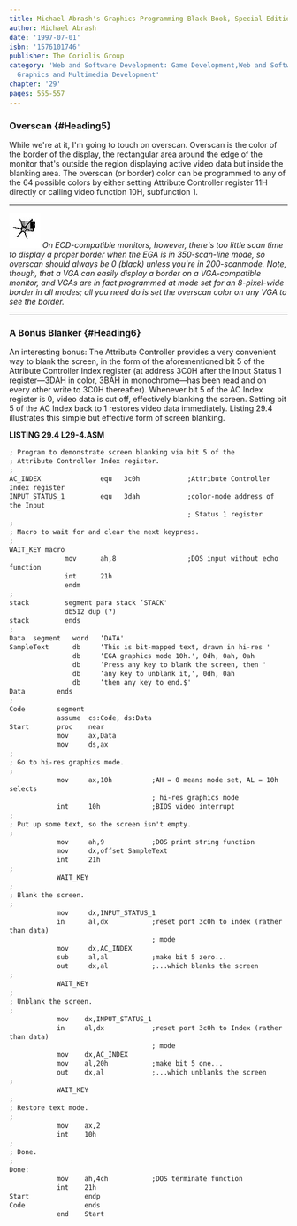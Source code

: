 ```yaml
---
title: Michael Abrash's Graphics Programming Black Book, Special Edition
author: Michael Abrash
date: '1997-07-01'
isbn: '1576101746'
publisher: The Coriolis Group
category: 'Web and Software Development: Game Development,Web and Software Development:
  Graphics and Multimedia Development'
chapter: '29'
pages: 555-557
---
```


### Overscan {#Heading5}

While we're at it, I'm going to touch on overscan. Overscan is the color
of the border of the display, the rectangular area around the edge of
the monitor that's outside the region displaying active video data but
inside the blanking area. The overscan (or border) color can be
programmed to any of the 64 possible colors by either setting Attribute
Controller register 11H directly or calling video function 10H,
subfunction 1.

  ------------------- ------------------------------------------------------------------------------------------------------------------------------------------------------------------------------------------------------------------------------------------------------------------------------------------------------------------------------------------------------------------------------------------------------------------------------------------------------------
  ![](images/i.jpg)   *On ECD-compatible monitors, however, there's too little scan time to display a proper border when the EGA is in 350-scan-line mode, so overscan should always be 0 (black) unless you're in 200-scanmode. Note, though, that a VGA can easily display a border on a VGA-compatible monitor, and VGAs are in fact programmed at mode set for an 8-pixel-wide border in all modes; all you need do is set the overscan color on any VGA to see the border.*
  ------------------- ------------------------------------------------------------------------------------------------------------------------------------------------------------------------------------------------------------------------------------------------------------------------------------------------------------------------------------------------------------------------------------------------------------------------------------------------------------

### A Bonus Blanker {#Heading6}

An interesting bonus: The Attribute Controller provides a very
convenient way to blank the screen, in the form of the aforementioned
bit 5 of the Attribute Controller Index register (at address 3C0H after
the Input Status 1 register—3DAH in color, 3BAH in monochrome—has been
read and on every other write to 3C0H thereafter). Whenever bit 5 of the
AC Index register is 0, video data is cut off, effectively blanking the
screen. Setting bit 5 of the AC Index back to 1 restores video data
immediately. Listing 29.4 illustrates this simple but effective form of
screen blanking.

**LISTING 29.4 L29-4.ASM**

    ; Program to demonstrate screen blanking via bit 5 of the
    ; Attribute Controller Index register.
    ;
    AC_INDEX               equ   3c0h            ;Attribute Controller Index register
    INPUT_STATUS_1         equ   3dah            ;color-mode address of the Input
                                                 ; Status 1 register
    ;
    ; Macro to wait for and clear the next keypress.
    ;
    WAIT_KEY macro
                  mov      ah,8                  ;DOS input without echo function
                  int      21h
                  endm
    ;
    stack         segment para stack ‘STACK'
                  db512 dup (?)
    stack         ends
    ;
    Data  segment   word   ‘DATA'
    SampleText      db     ‘This is bit-mapped text, drawn in hi-res '
                    db     ‘EGA graphics mode 10h.', 0dh, 0ah, 0ah
                    db     ‘Press any key to blank the screen, then '
                    db     ‘any key to unblank it,', 0dh, 0ah
                    db     ‘then any key to end.$'
    Data        ends
    ;
    Code        segment
                assume  cs:Code, ds:Data
    Start       proc    near
                mov     ax,Data
                mov     ds,ax
    ;
    ; Go to hi-res graphics mode.
    ;
                mov     ax,10h          ;AH = 0 means mode set, AL = 10h selects
                                        ; hi-res graphics mode
                int     10h             ;BIOS video interrupt
    ;
    ; Put up some text, so the screen isn't empty.
    ;
                mov     ah,9            ;DOS print string function
                mov     dx,offset SampleText
                int     21h
    ;
                WAIT_KEY
    ;
    ; Blank the screen.
    ;
                mov     dx,INPUT_STATUS_1
                in      al,dx           ;reset port 3c0h to index (rather than data)
                                        ; mode
                mov     dx,AC_INDEX
                sub     al,al           ;make bit 5 zero...
                out     dx,al           ;...which blanks the screen
    ;
                WAIT_KEY
    ;
    ; Unblank the screen.
    ;
                mov    dx,INPUT_STATUS_1
                in     al,dx            ;reset port 3c0h to Index (rather than data)
                                        ; mode
                mov    dx,AC_INDEX
                mov    al,20h           ;make bit 5 one...
                out    dx,al            ;...which unblanks the screen
    ;
                WAIT_KEY
    ;
    ; Restore text mode.
    ;
                mov    ax,2
                int    10h
    ;
    ; Done.
    ;
    Done:
                mov    ah,4ch           ;DOS terminate function
                int    21h
    Start              endp
    Code               ends
                end    Start
